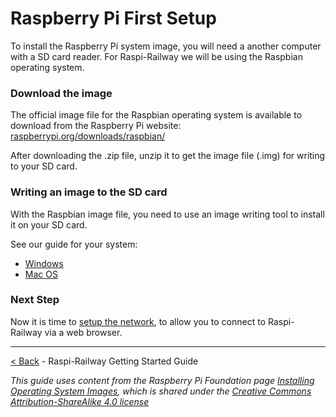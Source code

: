 Raspberry Pi First Setup
========================

To install the Raspberry Pi system image, you will need a another computer with a SD card reader. For Raspi-Railway we will be using the Raspbian operating system.

### Download the image

The official image file for the Raspbian operating system is available to download from the Raspberry Pi website: [raspberrypi.org/downloads/raspbian/](https://www.raspberrypi.org/downloads/raspbian/)

After downloading the .zip file, unzip it to get the image file (.img) for writing to your SD card.

### Writing an image to the SD card

With the Raspbian image file, you need to use an image writing tool to install it on your SD card.

See our guide for your system:
- [Windows](raspberry-pi-windows-install.md)
- [Mac OS](raspberry-pi-mac-install.md)

### Next Step

Now it is time to [setup the network](raspberry-pi-network-setup.md), to allow you to connect to Raspi-Railway via a web browser.

---
[< Back](raspi-railway-getting-started-guide.md) - Raspi-Railway Getting Started Guide

*This guide uses content from the Raspberry Pi Foundation page
[Installing Operating System Images](https://www.raspberrypi.org/documentation/installation/installing-images/README.md), which is shared under the [Creative Commons Attribution-ShareAlike 4.0 license](http://creativecommons.org/licenses/by-sa/4.0/)*
